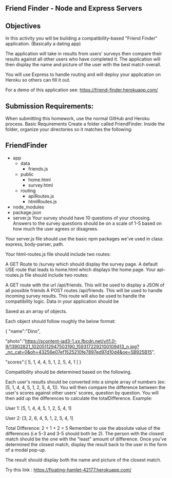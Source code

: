 ## Friend Finder - Node and Express Servers

## Objectives

In this activity you will be building a compatibility-based "Friend Finder" application. (Basically a dating app)

The application will take in results from users' surveys then compare their results against all other users who have completed it. The application will then display the name and picture of the user with the best match overall.

You will use Express to handle routing and will deploy your application on Heroku so others can fill it out.

For a demo of this application see: https://friend-finder.herokuapp.com/

## Submission Requirements:
When submitting this homework, use the normal GitHub and Heroku process. Basic Requirements Create a folder called FriendFinder. Inside the folder, organize your directories so it matches the following:

## FriendFinder
- app
	- data
		- friends.js
	- public
		- home.html
		- survey.html
	- routing
		- apiRoutes.js
		- htmlRoutes.js
- node_modules
- package.json
- server.js
Your survey should have 10 questions of your choosing. Answers to the survey questions should be on a scale of 1-5 based on how much the user agrees or disagrees.

Your server.js file should use the basic npm packages we've used in class: express, body-parser, path.

Your html-routes.js file should include two routes:

A GET Route to /survey which should display the survey page. A default USE route that leads to home.html which displays the home page. Your api-routes.js file should include two routes:

A GET route with the url /api/friends. This will be used to display a JSON of all possible friends A POST routes /api/friends. This will be used to handle incoming survey results. This route will also be used to handle the compatibility logic. Data in your application should be

Saved as an array of objects.

Each object should follow roughly the below format:

{ "name":"Dino",

"photo":"https://scontent-iad3-1.xx.fbcdn.net/v/t1.0-9/13902821_10205112947503190_1593172292100109413_n.jpg?_nc_cat=0&oh=43256e07ef1525210fe7897ed97d10d4&oe=5B925B15", 

"scores":[ 5, 1, 4, 4, 5, 1, 2, 5, 4, 1 ] }

Compatibility should be determined based on the following.

Each user's results should be converted into a simple array of numbers (ex: [5, 1, 4, 4, 5, 1, 2, 5, 4, 1]). You will then compare the difference between the user's scores against other users' scores, question by question. You will then add up the differences to calculate the totalDifference. Example:

User 1: [5, 1, 4, 4, 5, 1, 2, 5, 4, 1]

User 2: [3, 2, 6, 4, 5, 1, 2, 5, 4, 1]

Total Difference: 2 + 1 + 2 = 5 Remember to use the absolute value of the differences (i.e 5-3 and 3-5 should both be 2). The person with the closest match should be the one with the "least" amount of difference. Once you've determined the closest match, display the result back to the user in the form of a modal pop-up.

The result should display both the name and picture of the closest match.

Try this link : https://floating-hamlet-42177.herokuapp.com/

